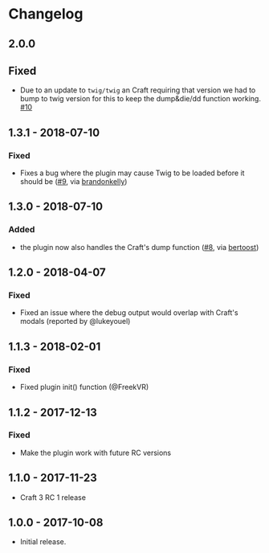 # Changelog

## 2.0.0

## Fixed
- Due to an update to `twig/twig` an Craft requiring that version we had to bump to twig version for this to keep the dump&die/dd function working. [#10](https://github.com/studioespresso/craft3-dumper/issues/10)


## 1.3.1 - 2018-07-10
### Fixed
- Fixes a bug where the plugin may cause Twig to be loaded before it should be ([#9](https://github.com/studioespresso/craft3-dumper/pull/9), via [brandonkelly](https://github.com/brandonkelly))


## 1.3.0 - 2018-07-10
### Added
- the plugin now also handles the Craft's dump function ([#8](https://github.com/studioespresso/craft3-dumper/pull/8), via [bertoost](https://github.com/bertoost))

## 1.2.0 - 2018-04-07
### Fixed
- Fixed an issue where the debug output would overlap with Craft's modals (reported by @lukeyouel)

## 1.1.3 - 2018-02-01

### Fixed
- Fixed plugin init() function (@FreekVR)

## 1.1.2 - 2017-12-13

### Fixed
- Make the plugin work with future RC versions


## 1.1.0 - 2017-11-23

- Craft 3 RC 1 release


## 1.0.0 - 2017-10-08

- Initial release.